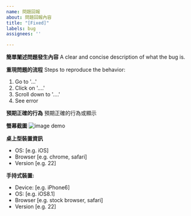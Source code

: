 ```yaml
---
name: 問題回報
about: 問題回報內容
title: "[Fixed]"
labels: bug
assignees: ''

---
```


**簡單闡述問題發生內容**
A clear and concise description of what the bug is.

**重現問題的流程**
Steps to reproduce the behavior:
1. Go to '...'
2. Click on '....'
3. Scroll down to '....'
4. See error

**預期正確的行為**
預期正確的行為或顯示

**螢幕截圖**
![image demo]()

**桌上型裝置資訊**
 - OS: [e.g. iOS]
 - Browser [e.g. chrome, safari]
 - Version [e.g. 22]

**手持式裝置:**
 - Device: [e.g. iPhone6]
 - OS: [e.g. iOS8.1]
 - Browser [e.g. stock browser, safari]
 - Version [e.g. 22]

